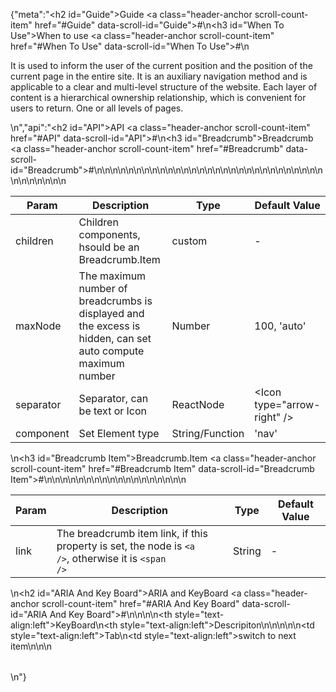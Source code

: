 {"meta":"<h2 id=\"Guide\">Guide <a class=\"header-anchor scroll-count-item\" href=\"#Guide\" data-scroll-id=\"Guide\">#</a></h2>\n<h3 id=\"When To Use\">When to use <a class=\"header-anchor scroll-count-item\" href=\"#When To Use\" data-scroll-id=\"When To Use\">#</a></h3>\n<p>It is used to inform the user of the current position and the position of the current page in the entire site. It is an auxiliary navigation method and is applicable to a clear and multi-level structure of the website. Each layer of content is a hierarchical ownership relationship, which is convenient for users to return. One or all levels of pages.</p>\n","api":"<h2 id=\"API\">API <a class=\"header-anchor scroll-count-item\" href=\"#API\" data-scroll-id=\"API\">#</a></h2>\n<h3 id=\"Breadcrumb\">Breadcrumb <a class=\"header-anchor scroll-count-item\" href=\"#Breadcrumb\" data-scroll-id=\"Breadcrumb\">#</a></h3>\n<table>\n<thead>\n<tr>\n<th>Param</th>\n<th>Description</th>\n<th>Type</th>\n<th>Default Value</th>\n</tr>\n</thead>\n<tbody>\n<tr>\n<td>children</td>\n<td>Children components, hsould be an Breadcrumb.Item</td>\n<td>custom</td>\n<td>-</td>\n</tr>\n<tr>\n<td>maxNode</td>\n<td>The maximum number of breadcrumbs is displayed and the excess is hidden, can set auto compute  maximum number</td>\n<td>Number</td>\n<td>100, 'auto'</td>\n</tr>\n<tr>\n<td>separator</td>\n<td>Separator, can be text or Icon</td>\n<td>ReactNode</td>\n<td>&lt;Icon type=\"arrow-right\" /&gt;</td>\n</tr>\n<tr>\n<td>component</td>\n<td>Set Element type</td>\n<td>String/Function</td>\n<td>'nav'</td>\n</tr>\n</tbody>\n</table>\n<h3 id=\"Breadcrumb Item\">Breadcrumb.Item <a class=\"header-anchor scroll-count-item\" href=\"#Breadcrumb Item\" data-scroll-id=\"Breadcrumb Item\">#</a></h3>\n<table>\n<thead>\n<tr>\n<th>Param</th>\n<th>Description</th>\n<th>Type</th>\n<th>Default Value</th>\n</tr>\n</thead>\n<tbody>\n<tr>\n<td>link</td>\n<td>The breadcrumb item link, if this property is set, the node is <code>&lt;a /&gt;</code>, otherwise it is <code>&lt;span /&gt;</code></td>\n<td>String</td>\n<td>-</td>\n</tr>\n</tbody>\n</table>\n<h2 id=\"ARIA And Key Board\">ARIA and KeyBoard <a class=\"header-anchor scroll-count-item\" href=\"#ARIA And Key Board\" data-scroll-id=\"ARIA And Key Board\">#</a></h2>\n<table>\n<thead>\n<tr>\n<th style=\"text-align:left\">KeyBoard</th>\n<th style=\"text-align:left\">Descripiton</th>\n</tr>\n</thead>\n<tbody>\n<tr>\n<td style=\"text-align:left\">Tab</td>\n<td style=\"text-align:left\">switch to next item</td>\n</tr>\n</tbody>\n</table>\n"}